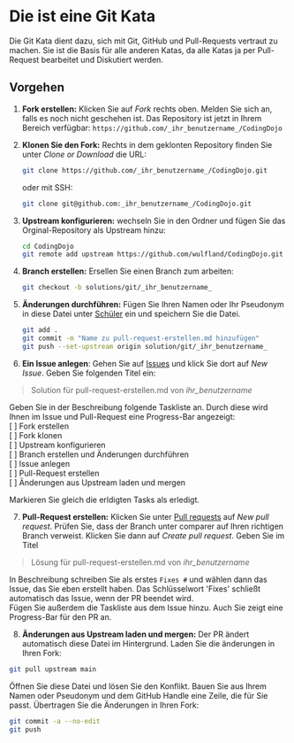 # Die ist eine Git Kata

Die Git Kata dient dazu, sich mit Git, GitHub und Pull-Requests
vertraut zu machen. Sie ist die Basis für alle anderen Katas, da
alle Katas ja per Pull-Request bearbeitet und Diskutiert werden.

## Vorgehen

1. **Fork erstellen:** Klicken Sie auf _Fork_ rechts oben. Melden
 Sie sich an, falls es noch nicht geschehen ist. Das Repository
 ist jetzt in Ihrem Bereich verfügbar: 
 `https://github.com/_ihr_benutzername_/CodingDojo`

2. **Klonen Sie den Fork:** Rechts in dem geklonten Repository
 finden Sie unter _Clone or Download_ die URL:

    ``` bash
    git clone https://github.com/_ihr_benutzername_/CodingDojo.git
    ```

    oder mit SSH:

    ``` bash
    git clone git@github.com:_ihr_benutzername_/CodingDojo.git
    ```

3. **Upstream konfigurieren:** wechseln Sie in den Ordner und
 fügen Sie das Orginal-Repository als Upstream hinzu:

    ``` bash
    cd CodingDojo
    git remote add upstream https://github.com/wulfland/CodingDojo.git
    ```

4. **Branch erstellen:** Ersellen Sie einen Branch zum arbeiten:

    ``` bash
    git checkout -b solutions/git/_ihr_benutzername_
    ```

5. **Änderungen durchführen:** Fügen Sie Ihren Namen oder Ihr
 Pseudonym in diese Datei unter [Schüler](##Schüler) ein und
 speichern Sie die Datei.

    ``` bash
    git add .
    git commit -m "Name zu pull-request-erstellen.md hinzufügen"
    git push --set-upstream origin solution/git/_ihr_benutzername_
    ```

6. **Ein Issue anlegen**: Gehen Sie auf
 [Issues](https://github.com/wulfland/CodingDojo/issues) und
 klick Sie dort auf _New Issue_. Geben Sie folgenden Titel ein:

 > Solution für pull-request-erstellen.md von _ihr_benutzername_

 Geben Sie in der Beschreibung folgende Taskliste an. Durch diese wird Ihnen im Issue und Pull-Request eine Progress-Bar angezeigt:  
    [ ] Fork erstellen  
    [ ] Fork klonen  
    [ ] Upstream konfigurieren  
    [ ] Branch erstellen und Änderungen durchführen  
    [ ] Issue anlegen  
    [ ] Pull-Request erstellen  
    [ ] Änderungen aus Upstream laden und mergen

 Markieren Sie gleich die erldigten Tasks als erledigt.

7. **Pull-Request erstellen:** Klicken Sie unter
 [Pull requests](https://github.com/wulfland/CodingDojo/pulls)
 auf _New pull request_. Prüfen Sie, dass der Branch unter
 comparer auf Ihren richtigen Branch verweist. Klicken Sie dann
 auf _Create pull request_. Geben Sie im Titel

 > Lösung für pull-request-erstellen.md von _ihr_benutzername_  

 In Beschreibung schreiben Sie als erstes `Fixes #` und wählen
 dann das Issue, das Sie eben erstellt haben.
 Das Schlüsselwort 'Fixes' schließt automatisch das Issue, wenn
 der PR beendet wird.  
 Fügen Sie außerdem die Taskliste aus dem Issue hinzu. Auch Sie
 zeigt eine Progress-Bar für den PR an.

8. **Änderungen aus Upstream laden und mergen:** Der PR ändert
 automatisch diese Datei im Hintergrund. Laden Sie die änderungen
 in Ihren Fork:

``` bash
git pull upstream main
```  

Öffnen Sie diese Datei und lösen Sie den Konflikt. Bauen Sie aus
Ihrem Namen oder Pseudonym und dem GitHub Handle eine Zeile, die
für Sie passt. Übertragen Sie die Änderungen in Ihren Fork:

``` bash
git commit -a --no-edit
git push
```
